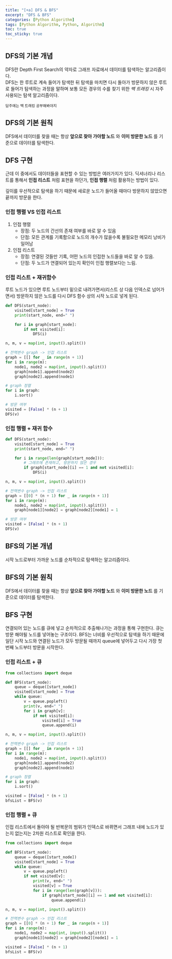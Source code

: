 ```yaml
---
title: "[+a] DFS & BFS"
excerpt: "DFS & BFS"
categories: [Python Algorithm]
tags: [Python Algorithm, Python, Algorithm]
toc: true
toc_sticky: true
---
```


## DFS의 기본 개념

DFS란 Depth First Search의 약자로 그래프 자료에서 데이터를 탐색하는 알고리즘이다. <br>
DFS는 한 루트로 계속 들어가 탐색한 뒤 탐색을 마치면 다시 돌아가 방문하지 않은 루트로 들어가 탐색하는 과정을 말하며 보통 모든 경우의 수를 찾기 위한 _백 트래킹_ 시 자주 사용되는 탐색 알고리즘이다. <br>

<small>담주에는 백 트래킹 공부해봐야지</small>

## DFS의 기본 원칙

DFS에서 데이터를 찾을 때는 항상 **앞으로 찾아 가야할 노드** 와 **이미 방문한 노드** 를 기준으로 데이터를 탐색한다.

## DFS 구현

근데 이 중에서도 데이터들을 표현할 수 있는 방법은 여러가지가 있다. 딕셔너리나 리스트를 통해서 **인접 리스트** 처럼 표현을 하던가, **인접 행렬** 처럼 활용하는 방법이 있다. <br>

깊이를 우선적으로 탐색을 하기 때문에 새로운 노드가 들어올 때마다 방문하지 않았으면 끝까지 방문을 한다.

### 인접 행렬 VS 인접 리스트

1. 인접 행렬 <br>
   - 장점: 두 노드의 간선의 존재 여부를 바로 알 수 있음
   - 단점: 모든 관계를 기록함으로 노드의 개수가 많을수록 불필요한 메모리 낭비가 일어남
2. 인접 리스트 <br>
   - 장점: 연결된 것들만 기록, 어떤 노드의 인접한 노드들을 바로 알 수 있음.
   - 단점: 두 노드가 연결되어 있는지 확인이 인접 행렬보다는 느림.

### 인접 리스트 + 재귀함수

루트 노드가 있으면 루트 노드부터 밑으로 내려가면서(리스트 상 다음 인덱스로 넘어가면서) 방문하지 않은 노드를 다시 DFS 함수 상의 시작 노드로 넣게 된다.

```python
def DFS(start_node):
    visited[start_node] = True
    print(start_node, end=" ")

    for i in graph[start_node]:
        if not visited[i]:
            DFS(i)

n, m, v = map(int, input().split())

# 전역변수 graph -> 인접 리스트
graph = [[] for _ in range(n + 1)]
for i in range(m):
    node1, node2 = map(int, input().split())
    graph[node1].append(node2)
    graph[node2].append(node1)

# graph 정렬
for i in graph:
    i.sort()

# 방문 여부
visited = [False] * (n + 1)
DFS(v)
```

### 인접 행렬 + 재귀 함수

```python
def DFS(start_node):
    visited[start_node] = True
    print(start_node, end=" ")

    for i in range(len(graph[start_node])):
        # 그래프에 존재하고, 방문하지 않은 경우
        if graph[start_node][i] == 1 and not visited[i]:
            DFS(i)

n, m, v = map(int, input().split())

# 전역변수 graph -> 인접 리스트
graph = [[0] * (n + 1) for _ in range(n + 1)]
for i in range(m):
    node1, node2 = map(int, input().split())
    graph[node1][node2] = graph[node2][node1] = 1

# 방문 여부
visited = [False] * (n + 1)
DFS(v)
```

## BFS의 기본 개념

시작 노드로부터 가까운 노드를 순차적으로 탐색하는 알고리즘이다.

## BFS의 기본 원칙

DFS에서 데이터를 찾을 때는 항상 **앞으로 찾아 가야할 노드** 와 **이미 방문한 노드** 를 기준으로 데이터를 탐색한다.

## BFS 구현

연결되어 있는 노드를 큐에 넣고 순차적으로 추출해나가는 과정을 통해 구현한다. 큐는 방문 해야될 노드를 넣어놓는 구조이다. BFS는 너비를 우선적으로 탐색을 하기 때문에 일단 시작 노드와 연결된 노드가 모두 방문될 때까지 queue에 넣어두고 다시 가장 첫 번째 노드부터 방문을 시작한다.

### 인접 리스트 + 큐

```python
from collections import deque

def BFS(start_node):
    queue = deque([start_node])
    visited[start_node] = True
    while queue:
        v = queue.popleft()
        print(v, end=" ")
        for i in graph[v]:
            if not visited[i]:
                visited[i] = True
                queue.append(i)

n, m, v = map(int, input().split())

# 전역변수 graph -> 인접 리스트
graph = [[] for _ in range(n + 1)]
for i in range(m):
    node1, node2 = map(int, input().split())
    graph[node1].append(node2)
    graph[node2].append(node1)

# graph 정렬
for i in graph:
    i.sort()

visited = [False] * (n + 1)
bfsList = BFS(v)
```

### 인접 행렬 + 큐

인접 리스트에서 돌아야 될 반복문의 범위가 인덱스로 바뀌면서 그래프 내에 노드가 있는지 없는지는 2차원 리스트로 확인을 한다.

```python
from collections import deque

def BFS(start_node):
    queue = deque([start_node])
    visited[start_node] = True
    while queue:
        v = queue.popleft()
        if not visited[v]:
            print(v, end=" ")
            visited[v] = True
            for i in range(len(graph[v])):
                if graph[start_node][i] == 1 and not visited[i]:
                    queue.append(i)

n, m, v = map(int, input().split())

# 전역변수 graph -> 인접 리스트
graph = [[0] * (n + 1) for _ in range(n + 1)]
for i in range(m):
    node1, node2 = map(int, input().split())
    graph[node1][node2] = graph[node2][node1] = 1

visited = [False] * (n + 1)
bfsList = BFS(v)
```
